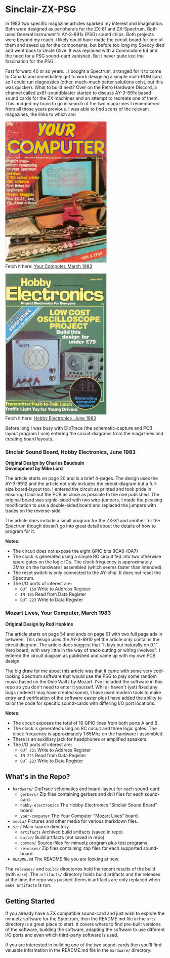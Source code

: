# Sinclair-ZX-PSG

In 1983 two specific magazine articles sparked my interest and imagination.  Both were designed as peripherals for the ZX-81 and ZX-Spectrum.  Both used General Instrument's AY-3-891x (PSG) sound chips.  Both projects were beyond my reach.  I likely could have made the circuit board for one of them and saved up for the components, but before too long my Speccy died and went back to Uncle Clive.  It was replaced with a Commodore 64 and the need for a PSG sound-card vanished.  But I never quite lost the fascination for the PSG.

Fast forward 40 or so years...  I bought a Spectrum, arranged for it to come to Canada and immediately got to work designing a simple multi-ROM card so I could run diagnostics (other, much-much better solutions exist, but this was quicker).  What to build next?  Over on the Retro Hardware Discord, a channel called zx81-soundblaster started to discuss AY-3-891x based sound cards for the ZX machines and an attempt to recreate one of them.  This nudged my brain to go in search of the two magazines I remembered from all those years previous.  I was able to find scans of the relevant magazines, the links to which are:

![Cover of March 1993 Your Computer](media/your-computer-march-1983.png)  
Fetch it here: [Your Computer, March 1983](https://archive.org/details/your-computer-magazine-1983-03/page/n61/mode/2up?q=dice)

![Cover of June 1993 Hobby Electronics](media/hobby-electronics-june-1983.png)  
Fetch it here: [Hobby Electronics, June 1983](https://www.worldradiohistory.com/UK/Hobby-Electronics/Hobby-Electronics-1983-06-S-OCR.pdf)

Before long I was busy with DipTrace (the schematic-capture and PCB layout program I use) entering the circuit-diagrams from the magazines and creating board layouts..

### Sinclair Sound Board, Hobby Electronics, June 1983
**Original Design by Charles Baudouin**  
**Development by Mike Lord**

The article starts on page 20 and is a brief 4-pages.  The design uses the AY-3-8912 and the article not only includes the circuit-diagram but a full-size board-layout too.  I entered the circuit as printed and took pride in ensuring I laid-out the PCB as close as possible to the one published.  The original board was signle-sided with two wire-jumpers.  I made the pleasing modification to use a double-sided board and replaced the jumpers with traces on the reverse-side.

The article does include a small program for the ZX-81 and another for the Spectrum though doesn't go into great detail about the details of how to program for it.

**Notes:**
- The circuit does not expose the eight GPIO bits (IOA0-IOA7)
- The clock is generated using a simple RC circuit fed into two otherwise spare gates on the logic ICs.  The clock frequency is approximately 3Mhz on the hardware I assembled (which seems faster than intended).
- The reset switch is only connected to the AY-chip.  It does not reset the Spectrum.
- The I/O ports of interest are:
  - `OUT 159` Write to Address Register
  - `IN 191` Read from Data Register
  - `OUT 223` Write to Data Register

### Mozart Lives, Your Computer, March 1983
**Original Design by Rod Hopkins**

The article starts on page 54 and ends on page 61 with two full page ads in between.  This design uses the AY-3-8910 yet the article only contains the circuit diagram.  The article does suggest that "it lays out naturally on 0.1" Vero board, with very little in the way of track-cutting or wiring involved".  I entered the circuit diagram as published and came up with my own PCB design.

The big draw for me about this article was that it came with some very cool-looking Spectrum software that would use the PSG to play some random music based on the Dice Waltz by Mozart.  I've included the software in this repo so you don't need to enter it yourself.  While I haven't (yet) fixed any bugs (indeed I may have created some), I have used modern tools to make entry and verification of the software easier plus I have added the ability to tailor the code for specific sound-cards with differing I/O port locations.

**Notes:**
- The circuit exposes the total of 16 GPIO lines from both ports A and B.
- The clock is generated using an RC circuit and three logic gates.  The clock frequency is approximately 1.65Mhz on the hardware I assembled.
- There is an auxilliary jack for headphones or amplified speakers.
- The I/O ports of interest are:
  - `OUT 221` Write to Address Register
  - `IN 221` Read from Data Register
  - `OUT 223` Write to Data Register

## What's in the Repo?

- `hardware/` DipTrace schematics and board-layout for each sound-card.  
  - `gerbers/` Zip files containing gerbers and drill files for each sound-card.  
  - `hobby-electronics` The Hobby-Electronics "Sinclair Sound Board" board.  
  - `your-computer` The Your Computer "Mozart Lives" board.  
- `media/` Pictures and other media for various markdown files.  
- `src/` Main source directory. 
  - `artifacts` Archived build artifacts (saved in repo)
  - `build/` Build artifacts (not saved in repo)  
  - `common/` Source-files for minuetz program plus test programs.
  - `releases/` Zip files containing .tap files for each supported sound-board.  
- `README.md` The README file you are looking at now.

The `releases/` and `build/` directories hold the recent results of the build (with `make`).  The `artifacts/` directory holds build artifacts and the releases at the time the repo was pushed.  Items in artifacts are only replaced when `make artifacts` is run.

## Getting Started
If you already have a ZX compatible sound-card and just wish to explore the minuetz software for the Spectrum, then the README.md file in the `src/` directory is a great place to start.  It covers where to find pre-built versions of the software, building the software, adapting the software to use different I/O ports and even which third-party software is used.

If you are interested in building one of the two sound-cards then you'll find valuable information in the README.md file in the `hardware/` directory.
